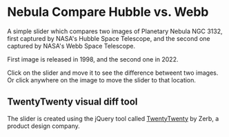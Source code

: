# Nebula Compare Hubble vs. Webb

A simple slider which compares two images of Planetary Nebula NGC 3132, first captured by NASA's Hubble Space Telescope, and the second one captured by NASA's Webb Space Telescope.

First image is released in 1998, and the second one in 2022.

Click on the slider and move it to see the difference betweent two images. Or click anywhere on the image to move the slider to that location.

## TwentyTwenty visual diff tool

The slider is created using the jQuery tool called [TwentyTwenty](https://github.com/zurb/twentytwenty) by Zerb, a product design company.
